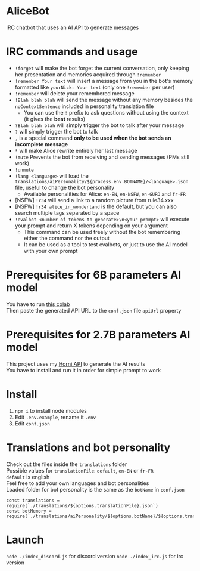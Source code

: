 # AliceBot

IRC chatbot that uses an AI API to generate messages

# IRC commands and usage

- `!forget` will make the bot forget the current conversation, only keeping her presentation and memories acquired
  through `!remember`
- `!remember Your text` will insert a message from you in the bot's memory formatted like `yourNick: Your text` (only
  one `!remember` per user)
- `!remember` will delete your remembered message
- `!Blah blah blah` will send the message without any memory besides the `noContextSentence` included in personality
  translation file
  - You can use the `!` prefix to ask questions without using the context (it gives the **best** results)
- `?Blah blah blah` will simply trigger the bot to talk after your message
- `?` will simply trigger the bot to talk
- `,` is a special command **only to be used when the bot sends an incomplete message**
- `²` will make Alice rewrite entirely her last message
- `!mute` Prevents the bot from receiving and sending messages (PMs still work)
- `!unmute`
- `!lang <language>` will load the `translations/aiPersonality/${process.env.BOTNAME}/<language>.json`
  file, useful to change the bot personality
  - Available personalities for Alice: `en-EN`, `en-NSFW`, `en-GURO` and `fr-FR`
- [NSFW] `!r34` will send a link to a random picture from rule34.xxx
- [NSFW] `!r34 alice_in_wonderland` is the default, but you can also search multiple tags separated by a space
- `!evalbot <number of tokens to generate>\n<your prompt>` will execute your prompt and return X tokens depending on your argument
  - This command can be used freely without the bot remembering either the command nor the output
  - It can be used as a tool to test evalbots, or just to use the AI model with your own prompt

# Prerequisites for 6B parameters AI model

You have to run [this colab](https://colab.research.google.com/gist/nolialsea/ba93c54a09b95e3306b69fd2480183e7/gpt-j-6b-inference-demo.ipynb#scrollTo=bsIUxnOdBAYu)  
Then paste the generated API URL to the `conf.json` file `apiUrl` property

# Prerequisites for 2.7B parameters AI model

This project uses my [Horni API](https://gitlab.com/nolialsea/horni-api) to generate the AI results  
You have to install and run it in order for simple prompt to work

# Install

1. `npm i` to install node modules
2. Edit `.env.example`, rename it `.env`
3. Edit `conf.json`

# Translations and bot personality

Check out the files inside the `translations` folder  
Possible values for `translationFile`: `default`, `en-EN`
or `fr-FR`  
`default` is english  
Feel free to add your own languages and bot personalities  
Loaded folder for bot personality is the same as the `botName` in `conf.json`

```
const translations = require(`./translations/${options.translationFile}.json`)
const botMemory = require(`./translations/aiPersonality/${options.botName}/${options.translationFile}.json`)
```

# Launch

`node ./index_discord.js` for discord version
`node ./index_irc.js` for irc version 